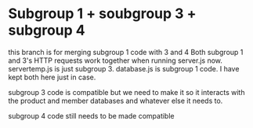 # Subgroup 1 + soubgroup 3 + subgroup 4
this branch is for merging subgroup 1 code with 3 and 4
Both subgroup 1 and 3's HTTP requests work together when running server.js now.
servertemp.js is just subgroup 3. database.js is subgroup 1 code. I have kept both here just in case.


subgroup 3 code is compatible but we need to make it so it interacts with the product and member databases and whatever else it needs to.

subgroup 4 code still needs to be made compatible 